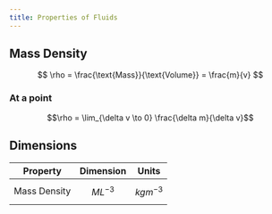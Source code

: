 ```yaml
---
title: Properties of Fluids
---
```


## Mass Density

$$ \rho = \frac{\text{Mass}}{\text{Volume}} = \frac{m}{v} $$

### At a point

```math
\rho = \lim_{\delta v \to 0} \frac{\delta m}{\delta v}
```

## Dimensions

| Property     | Dimension     | Units          |
| ------------ | ------------- | -------------- |
| Mass Density | $$ ML^{-3} $$ | $$ kgm^{-3} $$ |
